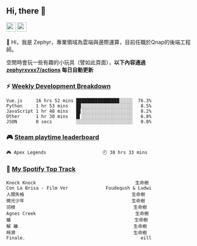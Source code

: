 <!--
**zephyrxvxx7/zephyrxvxx7** is a ✨ _special_ ✨ repository because its `README.md` (this file) appears on your GitHub profile.

Here are some ideas to get you started:

- 🔭 I’m currently working on ...
- 🌱 I’m currently learning ...
- 👯 I’m looking to collaborate on ...
- 🤔 I’m looking for help with ...
- 💬 Ask me about ...
- 📫 How to reach me: ...
- 😄 Pronouns: ...
- ⚡ Fun fact: ...
-->

## Hi, there 👋

<a href="https://www.instagram.com/zephyrxvxx7/"><img src="https://img.shields.io/badge/instagram-3f729b?&style=for-the-badge&logo=instagram&logoColor=white" height=25></a>
<a href="https://zephyrxvxx7.me/"><img src="https://img.shields.io/badge/blog-gray?&style=for-the-badge&logo=hexo&logoColor=white" height=25></a>

👋 Hi，我是 Zephyr，專業領域為雲端與邊際運算，目前任職於Qnap的後端工程師。

空閒時會玩一些有趣的小玩具（譬如此頁面），**以下內容通過 [zephyrxvxx7/actions](https://github.com/zephyrxvxx7/zephyrxvxx7/actions) 每日自動更新**

### ⚡ [Weekly Development Breakdown](https://gist.github.com/zephyrxvxx7/ee1787313f0772b51494d051b5edde7f)

<!-- code_time start -->

```text
Vue.js     16 hrs 52 mins ████████████████░░░░░  76.3%
Python     1 hr 53 mins   █▊░░░░░░░░░░░░░░░░░░░   8.5%
JavaScript 1 hr 48 mins   █▋░░░░░░░░░░░░░░░░░░░   8.2%
Other      1 hr 30 mins   █▍░░░░░░░░░░░░░░░░░░░   6.8%
JSON       0 secs         ░░░░░░░░░░░░░░░░░░░░░   0.0%
```

<!-- code_time end -->

### 🎮 [Steam playtime leaderboard](https://gist.github.com/zephyrxvxx7/f77b8978877f959b69d84723c43a4a64)

<!-- steam_time start -->

```text
🎮 Apex Legends                     🕘 38 hrs 33 mins
```

<!-- steam_time end -->

### 🎵 [My Spotify Top Track](https://gist.github.com/zephyrxvxx7/fe159fde5ec9ebea27e03dd63a71e78f)

<!-- spotify_track start -->

```text
Knock Knock                                     生命樹
Con La Brisa - Film Ver              Foudeqush & Ludwi
人間失格                                        生命樹
微光少年                                        生命樹
羽根                                            生命樹
Agnes Creek                                     生命樹
蟻                                              生命樹
解 離                                           生命樹
時漪                                            生命樹
Finale.                                           eill
```

<!-- spotify_track end -->
